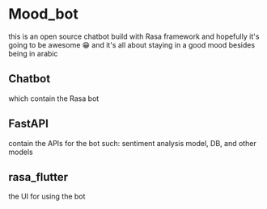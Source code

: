 # Mood_bot
this is an open source chatbot build with Rasa framework and hopefully it's going to be awesome 😁 and it's all about staying in a good mood besides being in arabic
## Chatbot
which contain the Rasa bot

## FastAPI
contain the APIs for the bot such: sentiment analysis model, DB, and other models

## rasa_flutter
the UI for using the bot
